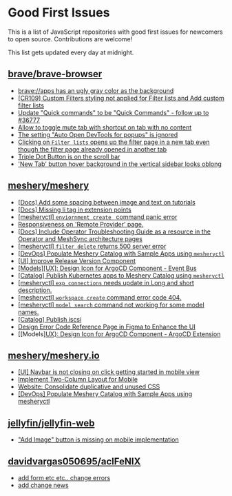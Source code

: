 # Good First Issues

This is a list of JavaScript repositories with good first issues for newcomers to open source. Contributions are welcome!

This list gets updated every day at midnight.

## [brave/brave-browser](https://github.com/brave/brave-browser)

- [brave://apps has an ugly gray color as the background](https://github.com/brave/brave-browser/issues/25736)
- [[CR109] Custom Filters styling not applied for Filter lists and Add custom filter lists](https://github.com/brave/brave-browser/issues/27647)
- [Update "Quick commands" to be "Quick Commands" - follow up to #36777](https://github.com/brave/brave-browser/issues/36845)
- [Allow to toggle mute tab with shortcut on tab with no content](https://github.com/brave/brave-browser/issues/40016)
- [The setting "Auto Open DevTools for popups" is ignored](https://github.com/brave/brave-browser/issues/39597)
- [Clicking on `Filter lists` opens up the filter page in a new tab even though the filter page already opened in another tab](https://github.com/brave/brave-browser/issues/24120)
- [Triple Dot Button is on the  scroll bar ](https://github.com/brave/brave-browser/issues/36298)
- ['New Tab' button hover background in the vertical sidebar looks oblong](https://github.com/brave/brave-browser/issues/40323)

## [meshery/meshery](https://github.com/meshery/meshery)

- [[Docs] Add some spacing between image and text on tutorials](https://github.com/meshery/meshery/issues/11783)
- [[Docs] Missing li tag in extension points](https://github.com/meshery/meshery/issues/11782)
- [[mesheryctl] `enviornment create ` command panic error](https://github.com/meshery/meshery/issues/11314)
- [Responsiveness on 'Remote Provider' page.](https://github.com/meshery/meshery/issues/10743)
- [[Docs] Include Operator Troubleshooting Guide as a resource in the Operator and MeshSync architecture pages](https://github.com/meshery/meshery/issues/11430)
- [[mesheryctl] `filter delete` returns 500 server error](https://github.com/meshery/meshery/issues/11318)
- [[DevOps] Populate Meshery Catalog with Sample Apps using `mesheryctl`](https://github.com/meshery/meshery/issues/10458)
- [[UI] Improve Release Version Component](https://github.com/meshery/meshery/issues/9569)
- [[Models][UX]: Design Icon for ArgoCD Component - Event Bus](https://github.com/meshery/meshery/issues/10297)
- [[Catalog] Publish Kubernetes apps to Meshery Catalog using `mesheryctl`](https://github.com/meshery/meshery/issues/10444)
- [[mesheryctl] `exp connections` needs update in Long and short description.](https://github.com/meshery/meshery/issues/11311)
- [[mesheryctl] `workspace create` command error code 404.](https://github.com/meshery/meshery/issues/11312)
- [[mesheryctl] `model search` command not working for some model names.](https://github.com/meshery/meshery/issues/11319)
- [[Catalog] Publish iscsi](https://github.com/meshery/meshery/issues/9287)
- [Design Error Code Reference Page in Figma to Enhance the UI ](https://github.com/meshery/meshery/issues/8995)
- [[Models][UX}: Design Icon for ArgoCD Component - ArgoCD Extension](https://github.com/meshery/meshery/issues/10290)

## [meshery/meshery.io](https://github.com/meshery/meshery.io)

- [[UI] Navbar is not closing on click getting started in mobile view](https://github.com/meshery/meshery.io/issues/1888)
- [Implement Two-Column Layout for Mobile](https://github.com/meshery/meshery.io/issues/1827)
- [Website: Consolidate duplicative and unused CSS](https://github.com/meshery/meshery.io/issues/896)
- [[DevOps] Populate Meshery Catalog with Sample Apps using mesheryctl](https://github.com/meshery/meshery.io/issues/1650)

## [jellyfin/jellyfin-web](https://github.com/jellyfin/jellyfin-web)

- ["Add Image" button is missing on mobile implementation ](https://github.com/jellyfin/jellyfin-web/issues/5426)

## [davidvargas050695/aclFeNIX](https://github.com/davidvargas050695/aclFeNIX)

- [add form etc etc.. change errors](https://github.com/davidvargas050695/aclFeNIX/issues/48)
- [add change news](https://github.com/davidvargas050695/aclFeNIX/issues/41)

